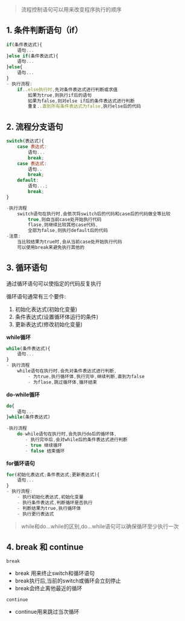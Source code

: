 > 流程控制语句可以用来改变程序执行的顺序

## 1. 条件判断语句（if）

```js
if(条件表达式){
	语句...
}else if(条件表达式){
	语句...
}else{
	语句...
}
- 执行流程:
	if..else执行时,先对条件表达式进行判断或求值
    	如果为true,则执行if后的语句
    	如果为false,则对else if后的条件表达式进行判断
		重复..直到所有条件表达式为false,执行else后的代码
```

## 2. 流程分支语句

```js
switch(表达式){
	case 表达式:
		语句...
		break;
	case 表达式:
		语句..
		break;
	default:
		语句...;
		break;
}

-执行流程
	switch语句在执行时,会依次将switch后的代码和case后的代码做全等比较
		true,则自当前case处开始执行代码
		flase,则继续比较其他case代码,
		全部为false,则执行default后的代码
-注意:
	当比较结果为true时,会从当前case处开始执行代码
	可以使用break来避免执行其他的
```

## 3. 循环语句

通过循环语句可以使指定的代码反复执行

循环语句通常有三个要件:

1. 初始化表达式(初始化变量)
2. 条件表达式(设置循环体运行的条件)
3. 更新表达式(修改初始化变量)

**while循环**

```js
while(条件表达式){
	语句...
}
- 执行流程
    while语句在执行时,会先对条件表达式进行判断,
        - 为true,执行循环体,执行完毕,继续判断,直到为false
        - 为flase,跳过循环体,循环结束
```

**do-while循环**

```js
do{
	语句...
}while(条件表达式)
    
-执行流程
    do-while语句在执行时,会先执行do后的循环体,
       - 执行完毕后,会对while后的条件表达式进行判断
       - true 继续循环
       - false 结束循环
```

**for循环语句**

```js
for(初始化表达式;条件表达式;更新表达式){
	语句...
}
- 执行流程:
	- 执行初始化表达式,初始化变量
	- 执行条件表达式,判断循环是否执行
	- 判断结果为true,执行循环体
	- 执行更行表达式 
```

> while和do...while的区别,do...while语句可以确保循环至少执行一次

## 4. break 和 continue

`break`

- break 用来终止switch和循环语句
- break执行后,当前的switch或循环会立刻停止
- break会终止离他最近的循环

`continue`

- continue用来跳过当次循环